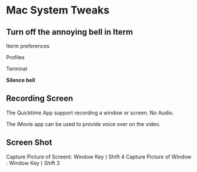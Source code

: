 # Mac System Tweaks

## Turn off the annoying bell in Iterm

Iterm preferences

Profiles

Terminal

**Silence bell**


## Recording Screen

The Quicktime App support recording a window or screen.  No Audio.

The iMovie app can be used to provide voice over on the video.

## Screen Shot

Capture Picture of Screent: Window Key ) Shift 4 
Capture Picture of Window : Window Key ) Shift 3


